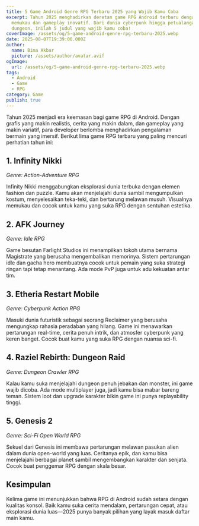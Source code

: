 ```yaml
---
title: 5 Game Android Genre RPG Terbaru 2025 yang Wajib Kamu Coba
excerpt: Tahun 2025 menghadirkan deretan game RPG Android terbaru dengan grafis
  memukau dan gameplay inovatif. Dari dunia cyberpunk hingga petualangan
  dungeon, inilah 5 judul yang wajib kamu coba!
coverImage: /assets/og/5-game-android-genre-rpg-terbaru-2025.webp
date: 2025-08-07T19:39:00.000Z
author:
  name: Bima Akbar
  picture: /assets/author/avatar.avif
ogImage:
  url: /assets/og/5-game-android-genre-rpg-terbaru-2025.webp
tags:
  - Android
  - Game
  - RPG
category: Game
publish: true
---
```

Tahun 2025 menjadi era keemasan bagi game RPG di Android. Dengan grafis yang makin realistis, cerita yang makin dalam, dan gameplay yang makin variatif, para developer berlomba menghadirkan pengalaman bermain yang imersif. Berikut lima game RPG terbaru yang paling mencuri perhatian tahun ini:

## 1\. **Infinity Nikki**

_Genre: Action-Adventure RPG_

Infinity Nikki menggabungkan eksplorasi dunia terbuka dengan elemen fashion dan puzzle. Kamu akan menjelajahi dunia sambil mengumpulkan kostum, menyelesaikan teka-teki, dan bertarung melawan musuh. Visualnya memukau dan cocok untuk kamu yang suka RPG dengan sentuhan estetika.

## 2\. **AFK Journey**

_Genre: Idle RPG_

Game besutan Farlight Studios ini menampilkan tokoh utama bernama Magistrate yang berusaha mengembalikan memorinya. Sistem pertarungan idle dan gacha hero membuatnya cocok untuk pemain yang suka strategi ringan tapi tetap menantang. Ada mode PvP juga untuk adu kekuatan antar tim.

## 3\. **Etheria Restart Mobile**

_Genre: Cyberpunk Action RPG_

Masuki dunia futuristik sebagai seorang Reclaimer yang berusaha mengungkap rahasia peradaban yang hilang. Game ini menawarkan pertarungan real-time, cerita penuh intrik, dan atmosfer cyberpunk yang keren banget. Cocok buat kamu yang suka RPG dengan nuansa sci-fi.

## 4\. **Raziel Rebirth: Dungeon Raid**

_Genre: Dungeon Crawler RPG_

Kalau kamu suka menjelajahi dungeon penuh jebakan dan monster, ini game wajib dicoba. Ada mode multiplayer juga, jadi kamu bisa mabar bareng teman. Sistem loot dan upgrade karakter bikin game ini punya replayability tinggi.

## 5\. **Genesis 2**

_Genre: Sci-Fi Open World RPG_

Sekuel dari Genesis ini membawa pertarungan melawan pasukan alien dalam dunia open-world yang luas. Ceritanya epik, dan kamu bisa menjelajahi berbagai planet sambil mengembangkan karakter dan senjata. Cocok buat penggemar RPG dengan skala besar.

## Kesimpulan

Kelima game ini menunjukkan bahwa RPG di Android sudah setara dengan kualitas konsol. Baik kamu suka cerita mendalam, pertarungan cepat, atau eksplorasi dunia luas—2025 punya banyak pilihan yang layak masuk daftar main kamu.